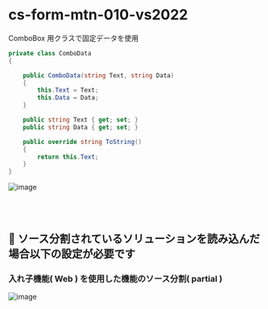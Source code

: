 # cs-form-mtn-010-vs2022
ComboBox 用クラスで固定データを使用

```cs
private class ComboData
{

    public ComboData(string Text, string Data)
    {
        this.Text = Text;
        this.Data = Data;
    }

    public string Text { get; set; }
    public string Data { get; set; }

    public override string ToString()
    {
        return this.Text;
    }
}
```

![image](https://github.com/winofsql/cs-form-mtn-010-vs2022/assets/1501327/d4a15d5b-43cb-49bd-87d5-1f64eaec199b)

<br><br>

## 🔴 ソース分割されているソリューションを読み込んだ場合以下の設定が必要です

### 入れ子機能( Web ) を使用した機能のソース分割( partial )

![image](https://github.com/winofsql/cs-form-mtn-010-vs2022/assets/1501327/171c8266-a28f-4dbd-a7b9-ef208e0615c6)

